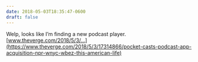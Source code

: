```yaml
---
date: 2018-05-03T18:35:47-0600
draft: false
---
```




Welp, looks like I’m finding a new podcast player. [www.theverge.com/2018/5/3/…](https://www.theverge.com/2018/5/3/17314866/pocket-casts-podcast-app-acquisition-npr-wnyc-wbez-this-american-life)



